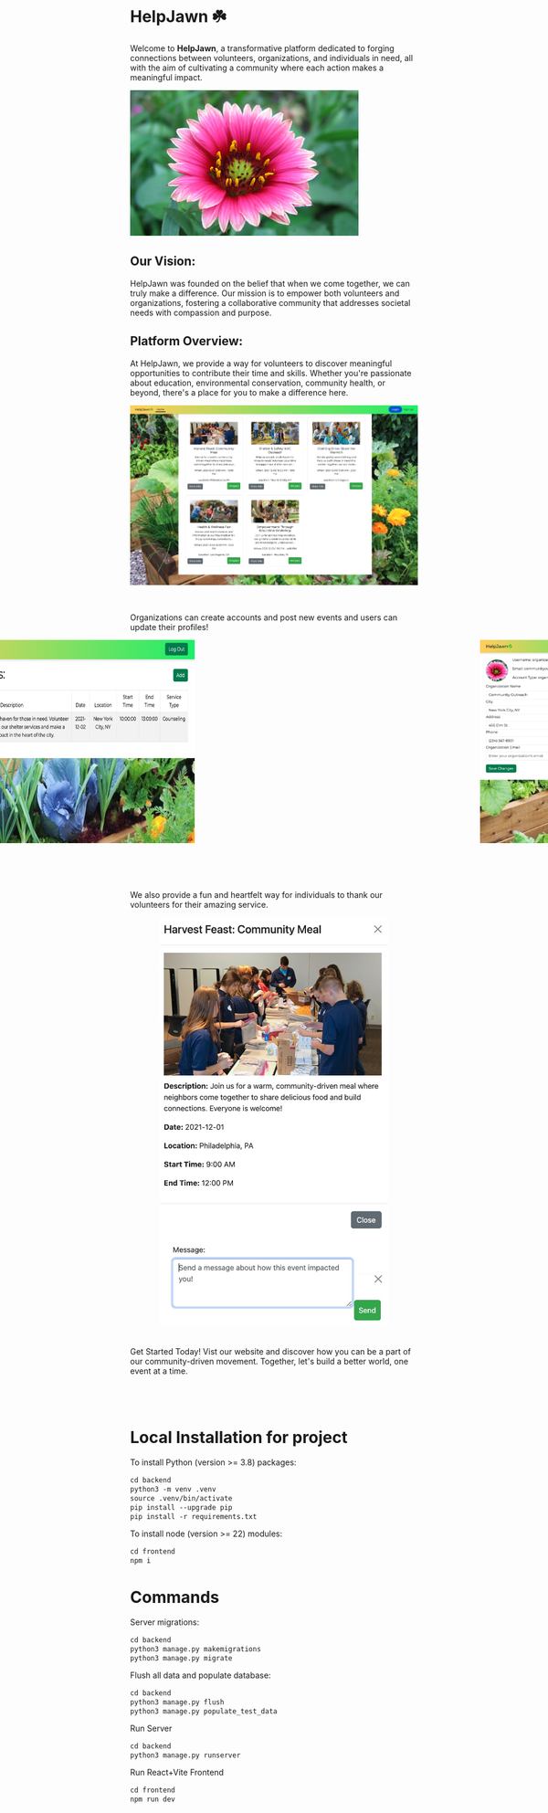 # HelpJawn ☘️

Welcome to **HelpJawn**, a transformative platform dedicated to forging connections between volunteers, organizations, and individuals in need, all with the aim of cultivating a community where each action makes a meaningful impact.

<img src="/frontend/public/images/flower.jpg" alt="The San Juan Mountains are beautiful!" title="San Juan Mountains" style="width: 400px; height: auto;">

## Our Vision: 
HelpJawn was founded on the belief that when we come together, we can truly make a difference. Our mission is to empower both volunteers and organizations, fostering a collaborative community that addresses societal needs with compassion and purpose.

## Platform Overview: 
At HelpJawn, we provide a way for volunteers to discover meaningful opportunities to contribute their time and skills. Whether you're passionate about education, environmental conservation, community health, or beyond, there's a place for you to make a difference here. 
<div style="display: flex; justify-content: center;">
    <img src="/frontend/public/images/homepage.jpg" alt="Home Page" title="Home Page">
</div>

<br><br>
Organizations can create accounts and post new events and users can update their profiles!
<div style="display: flex; justify-content: center; gap: 500px;">
    <img src="/frontend/public/images/organizerevents.jpg" alt="Events" title="Event" style="width: 675px;">
    <img src="/frontend/public/images/profile.jpg" alt="User Profile" title="User Profile" style="width: 283px;">
</div>

<br><br>
<br><br>
We also provide a fun and heartfelt way for individuals to thank our volunteers for their amazing service.

<div style="display: flex; justify-content: center; gap: 10px;">
    <img src="/frontend/public/images/moreinfo.jpg" alt="More Info" title="More info" style="width: 400px; height: auto;">
</div>
<div style="display: flex; justify-content: center; gap: 10px;">
    <img src="/frontend/public/images/impact.jpg" alt="Impact" title="Impact" style="width: 400px; height: auto;">
</div>
<br><br>
Get Started Today!
Vist our website and discover how you can be a part of our community-driven movement. Together, let's build a better world, one event at a time.
<br><br>
<br><br>

# Local Installation for project
To install Python (version >= 3.8) packages:
```
cd backend
python3 -m venv .venv
source .venv/bin/activate
pip install --upgrade pip
pip install -r requirements.txt
```

To install node (version >= 22) modules:
```
cd frontend
npm i
```

# Commands
Server migrations:
```
cd backend
python3 manage.py makemigrations
python3 manage.py migrate
```

Flush all data and populate database:
```
cd backend
python3 manage.py flush
python3 manage.py populate_test_data
```

Run Server
```
cd backend
python3 manage.py runserver
```

Run React+Vite Frontend
```
cd frontend
npm run dev
```
